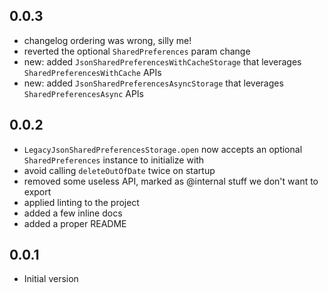 ## 0.0.3
- changelog ordering was wrong, silly me!
- reverted the optional `SharedPreferences` param change
- new: added `JsonSharedPreferencesWithCacheStorage` that leverages `SharedPreferencesWithCache` APIs
- new: added `JsonSharedPreferencesAsyncStorage` that leverages `SharedPreferencesAsync` APIs

## 0.0.2

- `LegacyJsonSharedPreferencesStorage.open` now accepts an optional `SharedPreferences` instance to initialize with
- avoid calling `deleteOutOfDate` twice on startup
- removed some useless API, marked as @internal stuff we don't want to export
- applied linting to the project
- added a few inline docs
- added a proper README

## 0.0.1

- Initial version
